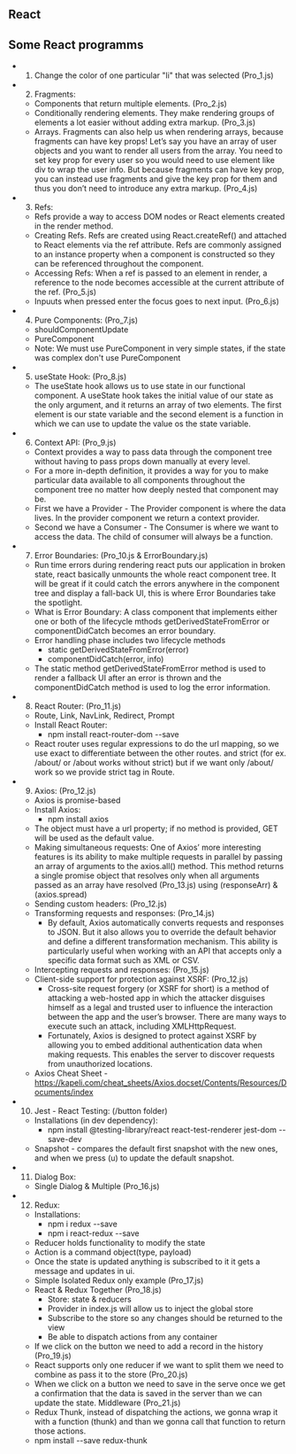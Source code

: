 ## React
## Some React programms

- 1. Change the color of one particular "li" that was selected (Pro_1.js)

- 2. Fragments:
  - Components that return multiple elements. (Pro_2.js)
  - Conditionally rendering elements. They make rendering groups of elements a lot easier without adding extra markup. (Pro_3.js)
  - Arrays. Fragments can also help us when rendering arrays, because fragments can have key props! Let’s say you have an array of user objects and you want to render all users from the array. You need to set key prop for every user so you would need to use element like div to wrap the user info. But because fragments can have key prop, you can instead use fragments and give the key prop for them and thus you don’t need to introduce any extra markup. (Pro_4.js)

- 3. Refs:
  - Refs provide a way to access DOM nodes or React elements created in the render method.
  - Creating Refs. Refs are created using React.createRef() and attached to React elements via the ref attribute. Refs are commonly assigned to an instance property when a component is constructed so they can be referenced throughout the component.
  - Accessing Refs: When a ref is passed to an element in render, a reference to the node becomes accessible at the current attribute of the ref. (Pro_5.js)
  - Inpuuts when pressed enter the focus goes to next input. (Pro_6.js)

- 4. Pure Components: (Pro_7.js)
  - shouldComponentUpdate
  - PureComponent
  - Note: We must use PureComponent in very simple states, if the state was complex don't use PureComponent

- 5. useState Hook: (Pro_8.js)
  - The useState hook allows us to use state in our functional component. A useState hook takes the initial value of our state as the only argument, and it returns an array of two elements. The first element is our state variable and the second element is a function in which we can use to update the value os the state variable.

- 6. Context API: (Pro_9.js)
  - Context provides a way to pass data through the component tree without having to pass props down manually at every level.
  - For a more in-depth definition, it provides a way for you to make particular data available to all components throughout the component tree no matter how deeply nested that component may be.
  - First we have a Provider - The Provider component is where the data lives. In the provider component we return a context provider.
  - Second we have a Consumer - The Consumer is where we want to access the data. The child of consumer will always be a function.

- 7. Error Boundaries: (Pro_10.js & ErrorBoundary.js)
  - Run time errors during rendering react puts our application in broken state, react basically unmounts the whole react component tree. It will be great if it could catch the errors anywhere in the component tree and display a fall-back UI, this is where Error Boundaries take the spotlight.
  - What is Error Boundary: A class component that implements either one or both of the lifecycle mthods getDerivedStateFromError or componentDidCatch becomes an error boundary.
  - Error handling phase includes two lifecycle methods
    - static getDerivedStateFromError(error)
    - componentDidCatch(error, info)
  - The static method getDerivedStateFromError method is used to render a fallback UI after an error is thrown and the componentDidCatch method is used to log the error information.

- 8. React Router: (Pro_11.js)
  - Route, Link, NavLink, Redirect, Prompt
  - Install React Router:
    - npm install react-router-dom --save
  - React router uses regular expressions to do the url mapping, so we use exact to differentiate between the other routes. and strict (for ex. /about/ or /about works without strict) but if we want only /about/ work so we provide strict tag in Route.

- 9. Axios: (Pro_12.js)
  - Axios is promise-based
  - Install Axios:
    - npm install axios
  - The object must have a url property; if no method is provided, GET will be used as the default value.
  - Making simultaneous requests: One of Axios’ more interesting features is its ability to make multiple requests in parallel by passing an array of arguments to the axios.all() method. This method returns a single promise object that resolves only when all arguments passed as an array have resolved (Pro_13.js) using (responseArr) & (axios.spread)
  - Sending custom headers: (Pro_12.js)
  - Transforming requests and responses: (Pro_14.js)
    - By default, Axios automatically converts requests and responses to JSON. But it also allows you to override the default behavior and define a different transformation mechanism. This ability is particularly useful when working with an API that accepts only a specific data format such as XML or CSV.
  - Intercepting requests and responses: (Pro_15.js)
  - Client-side support for protection against XSRF: (Pro_12.js)
    - Cross-site request forgery (or XSRF for short) is a method of attacking a web-hosted app in which the attacker disguises himself as a legal and trusted user to influence the interaction between the app and the user’s browser. There are many ways to execute such an attack, including XMLHttpRequest.
    - Fortunately, Axios is designed to protect against XSRF by allowing you to embed additional authentication data when making requests. This enables the server to discover requests from unauthorized locations.
  - Axios Cheat Sheet - https://kapeli.com/cheat_sheets/Axios.docset/Contents/Resources/Documents/index

- 10. Jest - React Testing: (/button folder)
  - Installations (in dev dependency):
    - npm install @testing-library/react react-test-renderer jest-dom --save-dev
  - Snapshot - compares the default first snapshot with the new ones, and when we press (u) to update the default snapshot.

- 11. Dialog Box:
  - Single Dialog & Multiple (Pro_16.js)

- 12. Redux:
  - Installations:
      - npm i redux --save
      - npm i react-redux --save
  - Reducer holds functionality to modify the state
  - Action is a command object(type, payload)
  - Once the state is updated anything is subscribed to it it gets a message and updates in ui.
  - Simple Isolated Redux only example (Pro_17.js)
  - React & Redux Together (Pro_18.js)
    - Store: state & reducers
    - Provider in index.js will allow us to inject the global store
    - Subscribe to the store so any changes should be returned to the view
    - Be able to dispatch actions from any container
  - If we click on the button we need to add a record in the history (Pro_19.js)
  - React supports only one reducer if we want to split them we need to combine as pass it to the store (Pro_20.js)
  - When we click on a button we need to save in the serve once we get a confirmation that the data is saved in the server than we can update the state. Middleware (Pro_21.js)
  - Redux Thunk, instead of dispatching the actions, we gonna wrap it with a function (thunk) and than we gonna call that function to return those actions. 
  - npm install --save redux-thunk